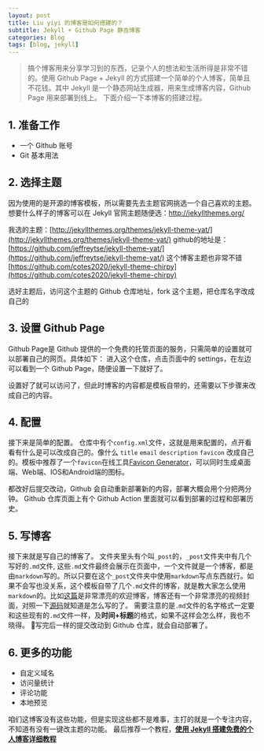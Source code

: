 ```yaml
---
layout: post
title: Liu yiyi 的博客是如何搭建的？
subtitle: Jekyll + Github Page 静态博客
categories: Blog
tags: [blog, jekyll]
---
```


> 搞个博客用来分享学习到的东西，记录个人的想法和生活所得是非常不错的。使用 Github Page + Jekyll 的方式搭建一个简单的个人博客，简单且不花钱。其中 Jekyll 是一个静态网站生成器，用来生成博客内容，Github Page 用来部署到线上。 
下面介绍一下本博客的搭建过程。

##  1. 准备工作
- 一个 Github 账号
- Git 基本用法

## 2. 选择主题
因为使用的是开源的博客模板，所以需要先去主题官网挑选一个自己喜欢的主题。想要什么样子的博客可以在 Jekyll 官网主题随便选：http://jekyllthemes.org/

我选的主题：[http://jekyllthemes.org/themes/jekyll-theme-yat/](http://jekyllthemes.org/themes/jekyll-theme-yat/)
github的地址是： [https://github.com/jeffreytse/jekyll-theme-yat/](https://github.com/jeffreytse/jekyll-theme-yat/)
这个博客主题也非常不错 [https://github.com/cotes2020/jekyll-theme-chirpy](https://github.com/cotes2020/jekyll-theme-chirpy)

选好主题后，访问这个主题的 Github 仓库地址，fork 这个主题，把仓库名字改成自己的

## 3. 设置 Github Page
Github Page是 Github 提供的一个免费的托管页面的服务，只需简单的设置就可以部署自己的网页。具体如下：
进入这个仓库，点击页面中的 settings，在左边可以看到一个 Github Page，随便设置一下就好了。

设置好了就可以访问了，但此时博客的内容都是模板自带的，还需要以下步骤来改成自己的内容。

## 4. 配置
接下来是简单的配置。
仓库中有个`config.xml`文件，这就是用来配置的，点开看看有什么是可以改成自己的。像什么 `title` `email` `description` `favicon` 改成自己的。模板中推荐了一个`favicon`在线工具[Favicon Generator](https://realfavicongenerator.net/)，可以同时生成桌面端、Web端、IOS和Android端的图标。

都改好后提交改动，Github 会自动重新部署新的内容，部署大概会用个分把两分钟。
Github 仓库页面上有个 Github Action 里面就可以看到部署的过程和部署历史。

## 5. 写博客
接下来就是写自己的博客了。
文件夹里头有个叫`_post`的，`_post`文件夹中有几个写好的`.md`文件, 这些`.md`文件最终会展示在页面中，一个文件就是一个博客，都是由`markdown`写的。所以只要在这个`_post`文件夹中使用`markdown`写点东西就行。如果不会写也没关系，这个模板自带了几个`.md`文件的博客，就是教大家怎么使用`markdown`的。比如[这篇](https://jeffreytse.github.io/jekyll-theme-yat/jekyll/2018/12/07/welcome-to-jekyll.html)是非常漂亮的欢迎博客，博客还有一个非常漂亮的视频封面，对照一下[源码](https://github.com/jeffreytse/jekyll-theme-yat/blob/master/_posts/2018-12-07-welcome-to-jekyll.md)就知道是怎么写的了。
需要注意的是`.md`文件的名字格式一定要和这些现有的`.md`文件一样，及**时间+标题**的格式，如果不这样会怎么样，我也不晓得。
🤔写完后一样的提交改动到 Github 仓库，就会自动部署了。

## 6. 更多的功能

- 自定义域名
- 访问量统计
- 评论功能
- 本地预览

咱们这博客没有这些功能，但是实现这些都不是难事，主打的就是一个专注内容，不知道有没有一键改主题的功能。
最后推荐一个教程，[**使用 Jekyll 搭建免费的个人博客详细教程**](https://blog.csdn.net/qq_34967770/article/details/110098826)
